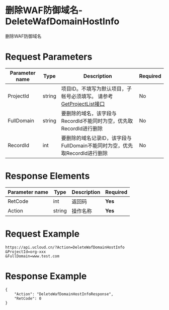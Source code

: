 # 删除WAF防御域名-DeleteWafDomainHostInfo

删除WAF防御域名

# Request Parameters
|Parameter name|Type|Description|Required|
|---|---|---|---|
|ProjectId|string|	项目ID。不填写为默认项目，子帐号必须填写。 请参考[GetProjectList接口](api/summary/get_project_list)|No|
|FullDomain|string|要删除的域名，该字段与RecordId不能同时为空，优先取RecordId进行删除|No|
|RecordId|int|要删除的域名记录ID，该字段与FullDomain不能同时为空，优先取RecordId进行删除|No|

# Response Elements
|Parameter name|Type|Description|Required|
|---|---|---|---|
|RetCode|int|返回码|**Yes**|
|Action|string|操作名称|**Yes**|

# Request Example
```
https://api.ucloud.cn/?Action=DeleteWafDomainHostInfo
&ProjectId=org-xxx
&FullDomain=www.test.com
```

# Response Example
```
{
    "Action": "DeleteWafDomainHostInfoResponse", 
    "RetCode": 0
}
```

